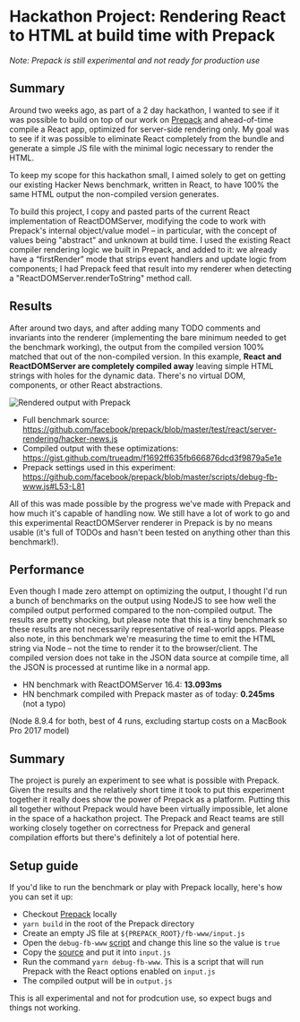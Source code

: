 # Hackathon Project: Rendering React to HTML at build time with Prepack

_Note: Prepack is still experimental and not ready for production use_

## Summary

Around two weeks ago, as part of a 2 day hackathon, I wanted to see if it was possible to build on top of our work on [Prepack](https://github.com/facebook/prepack) and ahead-of-time compile a React app, optimized for server-side rendering only. My goal was to see if it was possible to eliminate React completely from the bundle and generate a simple JS file with the minimal logic necessary to render the HTML.

To keep my scope for this hackathon small, I aimed solely to get on getting our existing Hacker News benchmark, written in React, to have 100% the same HTML output the non-compiled version generates.

To build this project, I copy and pasted parts of the current React implementation of ReactDOMServer, modifying the code to work with Prepack's internal object/value model – in particular, with the concept of values being "abstract" and unknown at build time. I used the existing React compiler rendering logic we built in Prepack, and added to it: we already have a “firstRender” mode that strips event handlers and update logic from components; I had Prepack feed that result into my renderer when detecting a "ReactDOMServer.renderToString" method call.

## Results

After around two days, and after adding many TODO comments and invariants into the renderer (implementing the bare minimum needed to get the benchmark working), the output from the compiled version 100% matched that out of the non-compiled version. In this example, **React and ReactDOMServer are completely compiled away** leaving simple HTML strings with holes for the dynamic data. There's no virtual DOM, components, or other React abstractions.

![Rendered output with Prepack](https://raw.githubusercontent.com/trueadm/server-render-hn/master/example.jpg)

- Full benchmark source: https://github.com/facebook/prepack/blob/master/test/react/server-rendering/hacker-news.js
- Compiled output with these optimizations: https://gist.github.com/trueadm/f1692ff635fb666876dcd3f9879a5e1e
- Prepack settings used in this experiment: https://github.com/facebook/prepack/blob/master/scripts/debug-fb-www.js#L53-L81

All of this was made possible by the progress we've made with Prepack and how much it's capable of handling now. We still have a lot of work to go and this experimental ReactDOMServer renderer in Prepack is by no means usable (it's full of TODOs and hasn't been tested on anything other than this benchmark!). 

## Performance

Even though I made zero attempt on optimizing the output, I thought I'd run a bunch of benchmarks on the output using NodeJS to see how well the compiled output performed compared to the non-compiled output. The results are pretty shocking, but please note that this is a tiny benchmark so these results are not necessarily representative of real-world apps. Please also note, in this benchmark we're measuring the time to emit the HTML string via Node – not the time to render it to the browser/client. The compiled version does not take in the JSON data source at compile time, all the JSON is processed at runtime like in a normal app.

- HN benchmark with ReactDOMServer 16.4: **13.093ms**
- HN benchmark compiled with Prepack master as of today: **0.245ms** (not a typo)

(Node 8.9.4 for both, best of 4 runs, excluding startup costs on a MacBook Pro 2017 model)

## Summary

The project is purely an experiment to see what is possible with Prepack. Given the results and the relatively short time it took to put this experiment together it really does show the power of Prepack as a platform. Putting this all together without Prepack would have been virtually impossible, let alone in the space of a hackathon project. The Prepack and React teams are still working closely together on correctness for Prepack and general compilation efforts but there's definitely a lot of potential here.

## Setup guide

If you'd like to run the benchmark or play with Prepack locally, here's how you can set it up:

- Checkout [Prepack](https://github.com/facebook/prepack) locally
- `yarn build` in the root of the Prepack directory
- Create an empty JS file at `${PREPACK_ROOT}/fb-www/input.js`
- Open the `debug-fb-www` [script](https://github.com/facebook/prepack/blob/master/scripts/debug-fb-www.js#L77) and change this line so the value is `true` 
- Copy the [source](https://github.com/facebook/prepack/blob/master/test/react/server-rendering/hacker-news.js) and put it into `input.js`
- Run the command `yarn debug-fb-www`. This is a script that will run Prepack with the React options enabled on `input.js`
- The compiled output will be in `output.js`

This is all experimental and not for prodcution use, so expect bugs and things not working.
